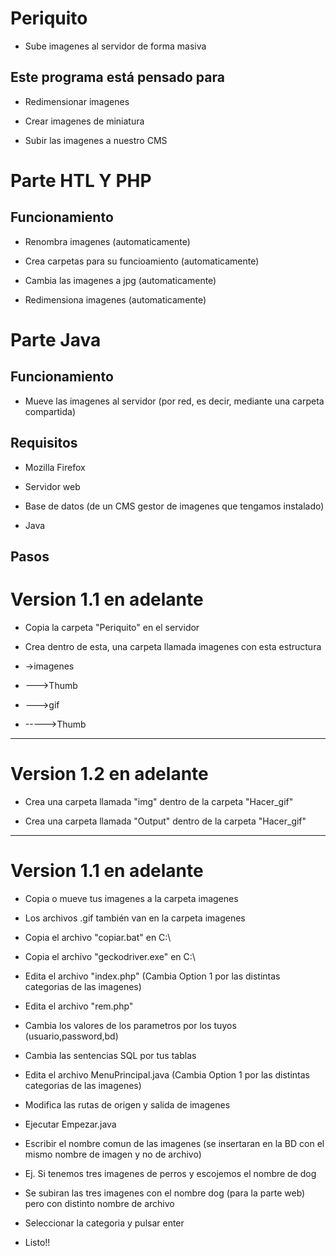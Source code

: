 # Periquito

- Sube imagenes al servidor de forma masiva

## Este programa está pensado para

- Redimensionar imagenes

- Crear imagenes de miniatura

- Subir las imagenes a nuestro CMS

# Parte HTL Y PHP

## Funcionamiento

- Renombra imagenes (automaticamente)

- Crea carpetas para su funcioamiento (automaticamente)

- Cambia las imagenes a jpg (automaticamente)

- Redimensiona imagenes (automaticamente)

# Parte Java

## Funcionamiento

- Mueve las imagenes al servidor (por red, es decir, mediante una carpeta compartida)

## Requisitos

- Mozilla Firefox

- Servidor web

- Base de datos (de un CMS gestor de imagenes que tengamos instalado)

- Java

## Pasos

# Version 1.1 en adelante
- Copia la carpeta "Periquito" en el servidor

- Crea dentro de esta, una carpeta llamada imagenes con esta estructura

- ->imagenes
- --->Thumb
- --->gif
- ----->Thumb

---
# Version 1.2 en adelante

- Crea una carpeta llamada "img" dentro de la carpeta "Hacer_gif"

- Crea una carpeta llamada "Output" dentro de la carpeta "Hacer_gif"

----

# Version 1.1 en adelante

- Copia o mueve tus imagenes a la carpeta imagenes

- Los archivos .gif también van en la carpeta imagenes

- Copia el archivo "copiar.bat" en C:\

- Copia el archivo "geckodriver.exe" en C:\

- Edita el archivo "index.php" (Cambia Option 1 por las distintas categorias de las imagenes)

- Edita el archivo "rem.php"
 
- Cambia los valores de los parametros por los tuyos (usuario,password,bd)

- Cambia las sentencias SQL por tus tablas

- Edita el archivo MenuPrincipal.java (Cambia Option 1 por las distintas categorias de las imagenes)

- Modifica las rutas de origen y salida de imagenes

- Ejecutar Empezar.java

- Escribir el nombre comun de las imagenes (se insertaran en la BD con el mismo nombre de imagen y no de archivo)

- Ej. Si tenemos tres imagenes de perros y escojemos el nombre de dog

- Se subiran las tres imagenes con el nombre dog (para la parte web) pero con distinto nombre de archivo

- Seleccionar la categoria y pulsar enter

- Listo!!
